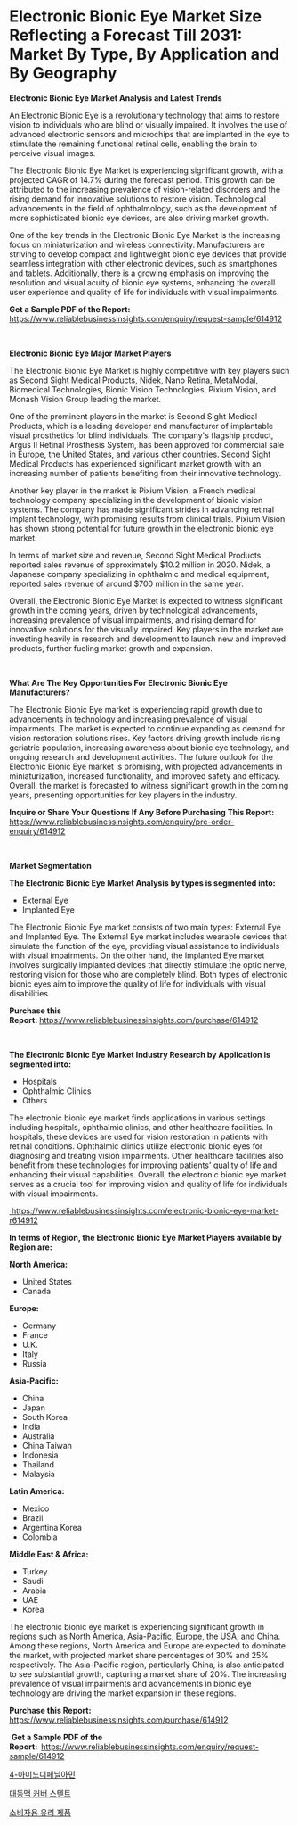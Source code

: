 <p><h1>Electronic Bionic Eye Market Size Reflecting a Forecast Till 2031: Market By Type, By Application and By Geography</h1></p><p><strong>Electronic Bionic Eye Market Analysis and Latest Trends</strong></p>
<p><p>An Electronic Bionic Eye is a revolutionary technology that aims to restore vision to individuals who are blind or visually impaired. It involves the use of advanced electronic sensors and microchips that are implanted in the eye to stimulate the remaining functional retinal cells, enabling the brain to perceive visual images.</p><p>The Electronic Bionic Eye Market is experiencing significant growth, with a projected CAGR of 14.7% during the forecast period. This growth can be attributed to the increasing prevalence of vision-related disorders and the rising demand for innovative solutions to restore vision. Technological advancements in the field of ophthalmology, such as the development of more sophisticated bionic eye devices, are also driving market growth.</p><p>One of the key trends in the Electronic Bionic Eye Market is the increasing focus on miniaturization and wireless connectivity. Manufacturers are striving to develop compact and lightweight bionic eye devices that provide seamless integration with other electronic devices, such as smartphones and tablets. Additionally, there is a growing emphasis on improving the resolution and visual acuity of bionic eye systems, enhancing the overall user experience and quality of life for individuals with visual impairments.</p></p>
<p><strong>Get a Sample PDF of the Report:&nbsp;</strong> <a href="https://www.reliablebusinessinsights.com/enquiry/request-sample/614912">https://www.reliablebusinessinsights.com/enquiry/request-sample/614912</a></p>
<p>&nbsp;</p>
<p><strong>Electronic Bionic Eye Major Market Players</strong></p>
<p><p>The Electronic Bionic Eye Market is highly competitive with key players such as Second Sight Medical Products, Nidek, Nano Retina, MetaModal, Biomedical Technologies, Bionic Vision Technologies, Pixium Vision, and Monash Vision Group leading the market. </p><p>One of the prominent players in the market is Second Sight Medical Products, which is a leading developer and manufacturer of implantable visual prosthetics for blind individuals. The company's flagship product, Argus II Retinal Prosthesis System, has been approved for commercial sale in Europe, the United States, and various other countries. Second Sight Medical Products has experienced significant market growth with an increasing number of patients benefiting from their innovative technology.</p><p>Another key player in the market is Pixium Vision, a French medical technology company specializing in the development of bionic vision systems. The company has made significant strides in advancing retinal implant technology, with promising results from clinical trials. Pixium Vision has shown strong potential for future growth in the electronic bionic eye market.</p><p>In terms of market size and revenue, Second Sight Medical Products reported sales revenue of approximately $10.2 million in 2020. Nidek, a Japanese company specializing in ophthalmic and medical equipment, reported sales revenue of around $700 million in the same year.</p><p>Overall, the Electronic Bionic Eye Market is expected to witness significant growth in the coming years, driven by technological advancements, increasing prevalence of visual impairments, and rising demand for innovative solutions for the visually impaired. Key players in the market are investing heavily in research and development to launch new and improved products, further fueling market growth and expansion.</p></p>
<p>&nbsp;</p>
<p><strong>What Are The Key Opportunities For Electronic Bionic Eye Manufacturers?</strong></p>
<p><p>The Electronic Bionic Eye market is experiencing rapid growth due to advancements in technology and increasing prevalence of visual impairments. The market is expected to continue expanding as demand for vision restoration solutions rises. Key factors driving growth include rising geriatric population, increasing awareness about bionic eye technology, and ongoing research and development activities. The future outlook for the Electronic Bionic Eye market is promising, with projected advancements in miniaturization, increased functionality, and improved safety and efficacy. Overall, the market is forecasted to witness significant growth in the coming years, presenting opportunities for key players in the industry.</p></p>
<p><strong>Inquire or Share Your Questions If Any Before Purchasing This Report:</strong> <a href="https://www.reliablebusinessinsights.com/enquiry/pre-order-enquiry/614912">https://www.reliablebusinessinsights.com/enquiry/pre-order-enquiry/614912</a></p>
<p>&nbsp;</p>
<p><strong>Market Segmentation</strong></p>
<p><strong>The Electronic Bionic Eye Market Analysis by types is segmented into:</strong></p>
<p><ul><li>External Eye</li><li>Implanted Eye</li></ul></p>
<p><p>The Electronic Bionic Eye market consists of two main types: External Eye and Implanted Eye. The External Eye market includes wearable devices that simulate the function of the eye, providing visual assistance to individuals with visual impairments. On the other hand, the Implanted Eye market involves surgically implanted devices that directly stimulate the optic nerve, restoring vision for those who are completely blind. Both types of electronic bionic eyes aim to improve the quality of life for individuals with visual disabilities.</p></p>
<p><strong>Purchase this Report:&nbsp;</strong><a href="https://www.reliablebusinessinsights.com/purchase/614912">https://www.reliablebusinessinsights.com/purchase/614912</a></p>
<p>&nbsp;</p>
<p><strong>The Electronic Bionic Eye Market Industry Research by Application is segmented into:</strong></p>
<p><ul><li>Hospitals</li><li>Ophthalmic Clinics</li><li>Others</li></ul></p>
<p><p>The electronic bionic eye market finds applications in various settings including hospitals, ophthalmic clinics, and other healthcare facilities. In hospitals, these devices are used for vision restoration in patients with retinal conditions. Ophthalmic clinics utilize electronic bionic eyes for diagnosing and treating vision impairments. Other healthcare facilities also benefit from these technologies for improving patients' quality of life and enhancing their visual capabilities. Overall, the electronic bionic eye market serves as a crucial tool for improving vision and quality of life for individuals with visual impairments.</p></p>
<p><a href="https://www.reliablebusinessinsights.com/electronic-bionic-eye-market-r614912">&nbsp;https://www.reliablebusinessinsights.com/electronic-bionic-eye-market-r614912</a></p>
<p><strong>In terms of Region, the Electronic Bionic Eye Market Players available by Region are:</strong></p>
<p>
    <p> <strong> North America: </strong>
        <ul>
            <li>United States</li>
            <li>Canada</li>
        </ul>
        </p> 
    <p> <strong> Europe: </strong>
        <ul>
            <li>Germany</li>
            <li>France</li>
            <li>U.K.</li>
            <li>Italy</li>
            <li>Russia</li>
        </ul>
        </p> 
    <p> <strong> Asia-Pacific: </strong>
        <ul>
            <li>China</li>
            <li>Japan</li>
            <li>South Korea</li>
            <li>India</li>
            <li>Australia</li>
            <li>China Taiwan</li>
            <li>Indonesia</li>
            <li>Thailand</li>
            <li>Malaysia</li>
        </ul>
        </p> 
    <p> <strong> Latin America: </strong>
        <ul>
            <li>Mexico</li>
            <li>Brazil</li>
            <li>Argentina Korea</li>
            <li>Colombia</li>
        </ul>
        </p> 
    <p> <strong> Middle East & Africa: </strong>
        <ul>
            <li>Turkey</li>
            <li>Saudi</li>
            <li>Arabia</li>
            <li>UAE</li>
            <li>Korea</li>
        </ul>
    </p>
    </p>
<p><p>The electronic bionic eye market is experiencing significant growth in regions such as North America, Asia-Pacific, Europe, the USA, and China. Among these regions, North America and Europe are expected to dominate the market, with projected market share percentages of 30% and 25% respectively. The Asia-Pacific region, particularly China, is also anticipated to see substantial growth, capturing a market share of 20%. The increasing prevalence of visual impairments and advancements in bionic eye technology are driving the market expansion in these regions.</p></p>
<p><strong>Purchase this Report: </strong><a href="https://www.reliablebusinessinsights.com/purchase/614912">https://www.reliablebusinessinsights.com/purchase/614912</a></p>
<p>&nbsp;<strong>Get a Sample PDF of the Report:&nbsp;&nbsp;</strong><a href="https://www.reliablebusinessinsights.com/enquiry/request-sample/614912">https://www.reliablebusinessinsights.com/enquiry/request-sample/614912</a></p>
<p><strong></strong></p>
<p><p><a href="https://github.com/OliverBarry1954/Market-Research-Report-List-1/blob/main/990659292312.md">4-아미노디페닐아민</a></p><p><a href="https://github.com/asratman/Market-Research-Report-List-1/blob/main/909458592311.md">대동맥 커버 스텐트</a></p><p><a href="https://github.com/trmesnao7959541/Market-Research-Report-List-2/blob/main/282732792313.md">소비자용 유리 제품</a></p></p>